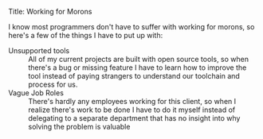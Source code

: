 Title: Working for Morons

I know most programmers don't have to suffer with working for morons, so
here's a few of the things I have to put up with:

<dl>
<dt>
Unsupported tools
</dt>
<dd>
All of my current projects are built with open source tools, so when
there's a bug or missing feature I have to learn how to improve the tool
instead of paying strangers to understand our toolchain and process for
us.
</dd>
<dt>
Vague Job Roles
</dt>
<dd>
There's hardly any employees working for this client, so when I realize
there's work to be done I have to do it myself instead of delegating to
a separate department that has no insight into why solving the problem
is valuable
</dd>
<dt>
</dl>

